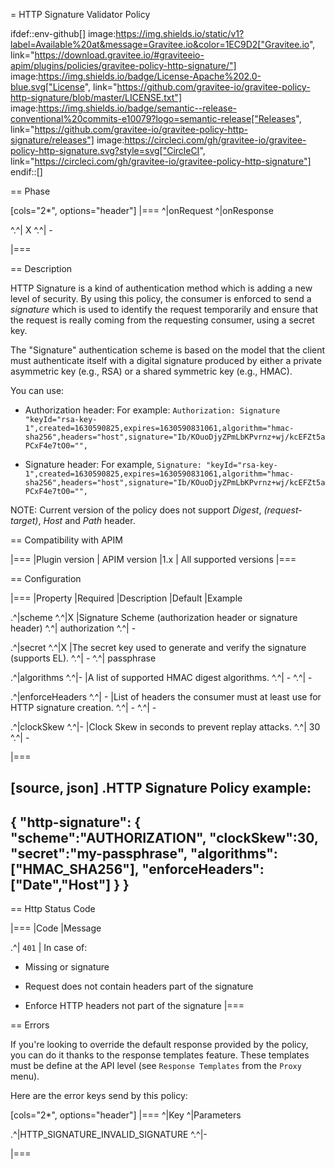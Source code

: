 = HTTP Signature Validator Policy

ifdef::env-github[]
image:https://img.shields.io/static/v1?label=Available%20at&message=Gravitee.io&color=1EC9D2["Gravitee.io", link="https://download.gravitee.io/#graviteeio-apim/plugins/policies/gravitee-policy-http-signature/"]
image:https://img.shields.io/badge/License-Apache%202.0-blue.svg["License", link="https://github.com/gravitee-io/gravitee-policy-http-signature/blob/master/LICENSE.txt"]
image:https://img.shields.io/badge/semantic--release-conventional%20commits-e10079?logo=semantic-release["Releases", link="https://github.com/gravitee-io/gravitee-policy-http-signature/releases"]
image:https://circleci.com/gh/gravitee-io/gravitee-policy-http-signature.svg?style=svg["CircleCI", link="https://circleci.com/gh/gravitee-io/gravitee-policy-http-signature"]
endif::[]

== Phase

[cols="2*", options="header"]
|===
^|onRequest
^|onResponse

^.^| X
^.^| -

|===

== Description

HTTP Signature is a kind of authentication method which is adding a new level of security. By using this policy, the
consumer is enforced to send a _signature_ which is used to identify the request temporarily and ensure that the
request is really coming from the requesting consumer, using a secret key.

The "Signature" authentication scheme is based on the model that the client must authenticate itself with a digital signature produced by either a private asymmetric key (e.g., RSA) or a shared symmetric key (e.g., HMAC).

You can use:

* Authorization header: For example: `Authorization: Signature "keyId="rsa-key-1",created=1630590825,expires=1630590831061,algorithm="hmac-sha256",headers="host",signature="Ib/KOuoDjyZPmLbKPvrnz+wj/kcEFZt5aPCxF4e7tO0="",`

* Signature header: For example, `Signature: "keyId="rsa-key-1",created=1630590825,expires=1630590831061,algorithm="hmac-sha256",headers="host",signature="Ib/KOuoDjyZPmLbKPvrnz+wj/kcEFZt5aPCxF4e7tO0="",`

NOTE: Current version of the policy does not support *Digest*, *(request-target)*, *Host* and *Path* header.


== Compatibility with APIM

|===
|Plugin version | APIM version
|1.x            | All supported versions
|===


== Configuration

|===
|Property |Required |Description |Default |Example

.^|scheme
^.^|X
|Signature Scheme (authorization header or signature header)
^.^| authorization
^.^| -

.^|secret
^.^|X
|The secret key used to generate and verify the signature (supports EL).
^.^| -
^.^| passphrase

.^|algorithms
^.^|-
|A list of supported HMAC digest algorithms.
^.^| -
^.^| -

.^|enforceHeaders
^.^| -
|List of headers the consumer must at least use for HTTP signature creation.
^.^| -
^.^| -

.^|clockSkew
^.^|-
|Clock Skew in seconds to prevent replay attacks.
^.^| 30
^.^| -

|===


[source, json]
.HTTP Signature Policy example:
----
{
  "http-signature": {
	"scheme":"AUTHORIZATION",
	"clockSkew":30,
	"secret":"my-passphrase",
	"algorithms":["HMAC_SHA256"],
	"enforceHeaders":["Date","Host"]
  }
}
----

== Http Status Code

|===
|Code |Message

.^| ```401```
| In case of:

* Missing or signature

* Request does not contain headers part of the signature

* Enforce HTTP headers not part of the signature
|===

== Errors

If you're looking to override the default response provided by the policy, you can do it
thanks to the response templates feature. These templates must be define at the API level (see `Response Templates`
from the `Proxy` menu).

Here are the error keys send by this policy:

[cols="2*", options="header"]
|===
^|Key
^|Parameters

.^|HTTP_SIGNATURE_INVALID_SIGNATURE
^.^|-

|===

